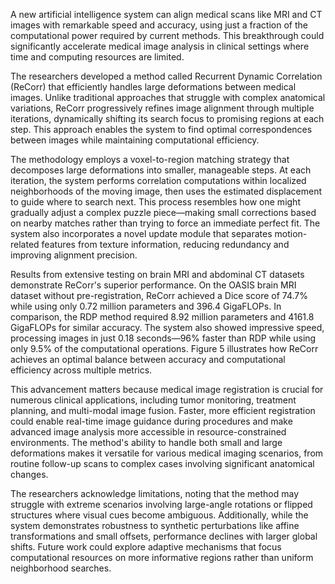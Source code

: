 A new artificial intelligence system can align medical scans like MRI and CT images with remarkable speed and accuracy, using just a fraction of the computational power required by current methods. This breakthrough could significantly accelerate medical image analysis in clinical settings where time and computing resources are limited.

The researchers developed a method called Recurrent Dynamic Correlation (ReCorr) that efficiently handles large deformations between medical images. Unlike traditional approaches that struggle with complex anatomical variations, ReCorr progressively refines image alignment through multiple iterations, dynamically shifting its search focus to promising regions at each step. This approach enables the system to find optimal correspondences between images while maintaining computational efficiency.

The methodology employs a voxel-to-region matching strategy that decomposes large deformations into smaller, manageable steps. At each iteration, the system performs correlation computations within localized neighborhoods of the moving image, then uses the estimated displacement to guide where to search next. This process resembles how one might gradually adjust a complex puzzle piece—making small corrections based on nearby matches rather than trying to force an immediate perfect fit. The system also incorporates a novel update module that separates motion-related features from texture information, reducing redundancy and improving alignment precision.

Results from extensive testing on brain MRI and abdominal CT datasets demonstrate ReCorr's superior performance. On the OASIS brain MRI dataset without pre-registration, ReCorr achieved a Dice score of 74.7% while using only 0.72 million parameters and 396.4 GigaFLOPs. In comparison, the RDP method required 8.92 million parameters and 4161.8 GigaFLOPs for similar accuracy. The system also showed impressive speed, processing images in just 0.18 seconds—96% faster than RDP while using only 9.5% of the computational operations. Figure 5 illustrates how ReCorr achieves an optimal balance between accuracy and computational efficiency across multiple metrics.

This advancement matters because medical image registration is crucial for numerous clinical applications, including tumor monitoring, treatment planning, and multi-modal image fusion. Faster, more efficient registration could enable real-time image guidance during procedures and make advanced image analysis more accessible in resource-constrained environments. The method's ability to handle both small and large deformations makes it versatile for various medical imaging scenarios, from routine follow-up scans to complex cases involving significant anatomical changes.

The researchers acknowledge limitations, noting that the method may struggle with extreme scenarios involving large-angle rotations or flipped structures where visual cues become ambiguous. Additionally, while the system demonstrates robustness to synthetic perturbations like affine transformations and small offsets, performance declines with larger global shifts. Future work could explore adaptive mechanisms that focus computational resources on more informative regions rather than uniform neighborhood searches.